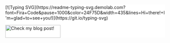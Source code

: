 <div style="background-color:white;">
[![Typing SVG](https://readme-typing-svg.demolab.com?font=Fira+Code&pause=1000&color=24F75D&width=435&lines=Hi+there!+I'm+glad+to+see+you!)](https://git.io/typing-svg)

<a href="https://www.danielbuilescu.com" target="_blank"><img src="https://cdn.shopify.com/s/files/1/0738/4560/4672/files/logo-2_160x.png?v=1680462975" alt="Check my blog post!" height="41" width="174"></a>
 
 </div>
